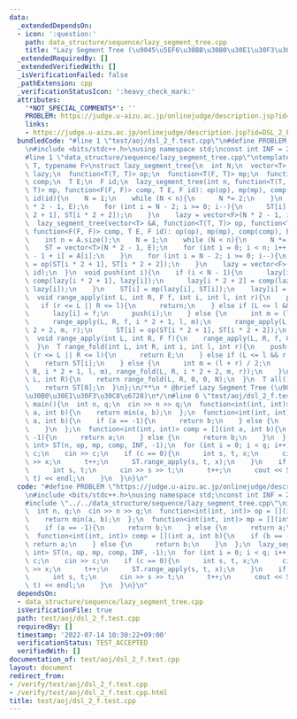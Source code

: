 ```yaml
---
data:
  _extendedDependsOn:
  - icon: ':question:'
    path: data_structure/sequence/lazy_segment_tree.cpp
    title: "Lazy Segment Tree (\u9045\u5EF6\u30BB\u30B0\u30E1\u30F3\u30C8\u6728)"
  _extendedRequiredBy: []
  _extendedVerifiedWith: []
  _isVerificationFailed: false
  _pathExtension: cpp
  _verificationStatusIcon: ':heavy_check_mark:'
  attributes:
    '*NOT_SPECIAL_COMMENTS*': ''
    PROBLEM: https://judge.u-aizu.ac.jp/onlinejudge/description.jsp?id=DSL_2_F
    links:
    - https://judge.u-aizu.ac.jp/onlinejudge/description.jsp?id=DSL_2_F
  bundledCode: "#line 1 \"test/aoj/dsl_2_f.test.cpp\"\n#define PROBLEM \"https://judge.u-aizu.ac.jp/onlinejudge/description.jsp?id=DSL_2_F\"\
    \n#include <bits/stdc++.h>\nusing namespace std;\nconst int INF = 2147483647;\n\
    #line 1 \"data_structure/sequence/lazy_segment_tree.cpp\"\ntemplate <typename\
    \ T, typename F>\nstruct lazy_segment_tree{\n  int N;\n  vector<T> ST;\n  vector<F>\
    \ lazy;\n  function<T(T, T)> op;\n  function<T(F, T)> mp;\n  function<F(F, F)>\
    \ comp;\n  T E;\n  F id;\n  lazy_segment_tree(int n, function<T(T, T)> op, function<T(F,\
    \ T)> mp, function<F(F, F)> comp, T E, F id): op(op), mp(mp), comp(comp), E(E),\
    \ id(id){\n    N = 1;\n    while (N < n){\n      N *= 2;\n    }\n    ST = vector<T>(N\
    \ * 2 - 1, E);\n    for (int i = N - 2; i >= 0; i--){\n      ST[i] = op(ST[i *\
    \ 2 + 1], ST[i * 2 + 2]);\n    }\n    lazy = vector<F>(N * 2 - 1, id);\n  }\n\
    \  lazy_segment_tree(vector<T> &A, function<T(T, T)> op, function<T(F, T)> mp,\
    \ function<F(F, F)> comp, T E, F id): op(op), mp(mp), comp(comp), E(E), id(id){\n\
    \    int n = A.size();\n    N = 1;\n    while (N < n){\n      N *= 2;\n    }\n\
    \    ST = vector<T>(N * 2 - 1, E);\n    for (int i = 0; i < n; i++){\n      ST[N\
    \ - 1 + i] = A[i];\n    }\n    for (int i = N - 2; i >= 0; i--){\n      ST[i]\
    \ = op(ST[i * 2 + 1], ST[i * 2 + 2]);\n    }\n    lazy = vector<F>(N * 2 - 1,\
    \ id);\n  }\n  void push(int i){\n    if (i < N - 1){\n      lazy[i * 2 + 1] =\
    \ comp(lazy[i * 2 + 1], lazy[i]);\n      lazy[i * 2 + 2] = comp(lazy[i * 2 + 2],\
    \ lazy[i]);\n    }\n    ST[i] = mp(lazy[i], ST[i]);\n    lazy[i] = id;\n  }\n\
    \  void range_apply(int L, int R, F f, int i, int l, int r){\n    push(i);\n \
    \   if (r <= L || R <= l){\n      return;\n    } else if (L <= l && r <= R){\n\
    \      lazy[i] = f;\n      push(i);\n    } else {\n      int m = (l + r) / 2;\n\
    \      range_apply(L, R, f, i * 2 + 1, l, m);\n      range_apply(L, R, f, i *\
    \ 2 + 2, m, r);\n      ST[i] = op(ST[i * 2 + 1], ST[i * 2 + 2]);\n    }\n  }\n\
    \  void range_apply(int L, int R, F f){\n    range_apply(L, R, f, 0, 0, N);\n\
    \  }\n  T range_fold(int L, int R, int i, int l, int r){\n    push(i);\n    if\
    \ (r <= L || R <= l){\n      return E;\n    } else if (L <= l && r <= R){\n  \
    \    return ST[i];\n    } else {\n      int m = (l + r) / 2;\n      return op(range_fold(L,\
    \ R, i * 2 + 1, l, m), range_fold(L, R, i * 2 + 2, m, r));\n    }\n  }\n  T range_fold(int\
    \ L, int R){\n    return range_fold(L, R, 0, 0, N);\n  }\n  T all(){\n    push(0);\n\
    \    return ST[0];\n  }\n};\n/**\n * @brief Lazy Segment Tree (\u9045\u5EF6\u30BB\
    \u30B0\u30E1\u30F3\u30C8\u6728)\n*/\n#line 6 \"test/aoj/dsl_2_f.test.cpp\"\nint\
    \ main(){\n  int n, q;\n  cin >> n >> q;\n  function<int(int, int)> op = [](int\
    \ a, int b){\n    return min(a, b);\n  };\n  function<int(int, int)> mp = [](int\
    \ a, int b){\n    if (a == -1){\n      return b;\n    } else {\n      return a;\n\
    \    }\n  };\n  function<int(int, int)> comp = [](int a, int b){\n    if (b ==\
    \ -1){\n      return a;\n    } else {\n      return b;\n    }\n  };\n  lazy_segment_tree<int,\
    \ int> ST(n, op, mp, comp, INF, -1);\n  for (int i = 0; i < q; i++){\n    int\
    \ c;\n    cin >> c;\n    if (c == 0){\n      int s, t, x;\n      cin >> s >> t\
    \ >> x;\n      t++;\n      ST.range_apply(s, t, x);\n    }\n    if (c == 1){\n\
    \      int s, t;\n      cin >> s >> t;\n      t++;\n      cout << ST.range_fold(s,\
    \ t) << endl;\n    }\n  }\n}\n"
  code: "#define PROBLEM \"https://judge.u-aizu.ac.jp/onlinejudge/description.jsp?id=DSL_2_F\"\
    \n#include <bits/stdc++.h>\nusing namespace std;\nconst int INF = 2147483647;\n\
    #include \"../../data_structure/sequence/lazy_segment_tree.cpp\"\nint main(){\n\
    \  int n, q;\n  cin >> n >> q;\n  function<int(int, int)> op = [](int a, int b){\n\
    \    return min(a, b);\n  };\n  function<int(int, int)> mp = [](int a, int b){\n\
    \    if (a == -1){\n      return b;\n    } else {\n      return a;\n    }\n  };\n\
    \  function<int(int, int)> comp = [](int a, int b){\n    if (b == -1){\n     \
    \ return a;\n    } else {\n      return b;\n    }\n  };\n  lazy_segment_tree<int,\
    \ int> ST(n, op, mp, comp, INF, -1);\n  for (int i = 0; i < q; i++){\n    int\
    \ c;\n    cin >> c;\n    if (c == 0){\n      int s, t, x;\n      cin >> s >> t\
    \ >> x;\n      t++;\n      ST.range_apply(s, t, x);\n    }\n    if (c == 1){\n\
    \      int s, t;\n      cin >> s >> t;\n      t++;\n      cout << ST.range_fold(s,\
    \ t) << endl;\n    }\n  }\n}\n"
  dependsOn:
  - data_structure/sequence/lazy_segment_tree.cpp
  isVerificationFile: true
  path: test/aoj/dsl_2_f.test.cpp
  requiredBy: []
  timestamp: '2022-07-14 10:30:22+09:00'
  verificationStatus: TEST_ACCEPTED
  verifiedWith: []
documentation_of: test/aoj/dsl_2_f.test.cpp
layout: document
redirect_from:
- /verify/test/aoj/dsl_2_f.test.cpp
- /verify/test/aoj/dsl_2_f.test.cpp.html
title: test/aoj/dsl_2_f.test.cpp
---
```


